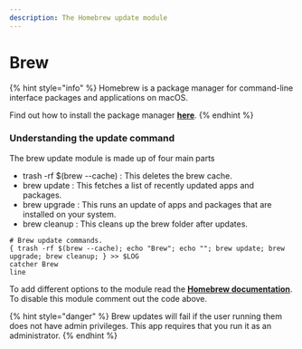 ```yaml
---
description: The Homebrew update module
---
```


# Brew

{% hint style="info" %}
Homebrew is a package manager for command-line interface packages and applications on macOS. 

Find out how to install the package manager [**here**](../pre-install.md#install-homebrew-brew).
{% endhint %}

### Understanding the update command

The brew update module is made up of four main parts

* trash -rf $\(brew --cache\) : This deletes the brew cache.
* brew update : This fetches a list of recently updated apps and packages.
* brew upgrade : This runs an update of apps and packages that are installed on your system.
* brew cleanup : This cleans up the brew folder after updates.

```text
# Brew update commands.
{ trash -rf $(brew --cache); echo "Brew"; echo ""; brew update; brew upgrade; brew cleanup; } >> $LOG
catcher Brew
line
```

To add different options to the module read the [**Homebrew documentation**](https://docs.brew.sh/). To disable this module comment out the code above.

{% hint style="danger" %}
Brew updates will fail if the user running them does not have admin privileges. This app requires that you run it as an administrator.
{% endhint %}

